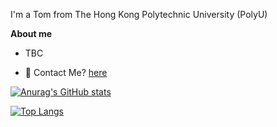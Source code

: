 I'm a Tom from The Hong Kong Polytechnic University (PolyU)

**About me**

- TBC

- 💬 Contact Me? [here](23030897d@connect.polyu.hk) 

[![Anurag's GitHub stats](https://github-readme-stats.vercel.app/api?username=TonnyWong1052&theme=react&show_icons=true&&count_private=true)](https://github.com/anuraghazra/github-readme-stats)

[![Top Langs](https://github-readme-stats.vercel.app/api/top-langs/?username=TonnyWong1052&theme=react&langs_count=8&layout=compact)](https://github.com/anuraghazra/github-readme-stats)
